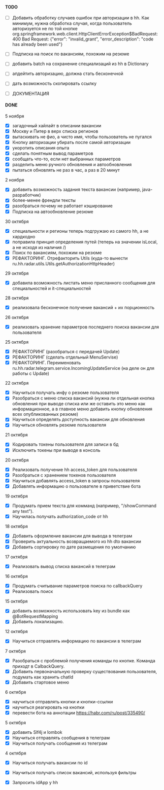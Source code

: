 #### TODO

- [ ] Добавить обработку случаев ошибок при авторизации в hh. Как минимум, нужна обработка случая, когда пользователь авторизуется не по той кнопке org.springframework.web.client.HttpClientErrorException$BadRequest: 400 Bad Request: {"error": "invalid_grant", "error_description": "code has already been used"}
- [ ] Подписка на поиск по вакансиям, похожим на резюме
- [ ] добавить batch на сохранение специализаций из hh в Dictionary
- [ ] апдейтить авторизацию, должна стать бесконечной
- [ ] дать возможность скопировать ссылку
- [ ] ДОКУМЕНТАЦИЯ


#### DONE
5 ноября
- [x] загадочный хайлайт в описании вакансии
- [x] Москву и Питер в верх списка регионов
- [x] вытаскивать не фио, а чисто имя, чтобы пользователь не пугался
- [x] Кнопку авторизации убирать после самой авторизации
- [x] укоротить описания опыта
- [x] сделать понятным вывод параметров
- [x] сообщать что-то, если нет выбранных параметров
- [x] разделить меню ручного обновления и автообновления
- [x] пытаться обновлять не раз в час, а раз в 20 минут

2 ноября
- [x] добавить возможность задания текста вакансии (например, java-разработчик)
- [x] более-менее френдли тексты
- [x] разобраться почему не работает кэширование
- [x] Подписка на автообновление резюме

30 октября
- [x] специальности и регионы теперь подгружаю из самого hh, а не хардкодно
- [x] поправила принцип определения путей (теперь на значении isLocal, а не исходя из наличия /)
- [x] Поиск по вакансиям, похожим на резюме
- [x] РЕФАКТОРИНГ. Отрефакторить Utils (куда-то вынести ru.hh.radar.utils.Utils.getAuthorizationHttpHeader)

29 октября
- [x] добавила возможность листать меню присланного сообщения для специальностей и it-специальностей

28 октября
- [x] реализовала бесконечное получение вакансий + их порционность

26 октября
- [x] реализовать хранение параметров последнего поиска вакансии для пользователя

25 октября
- [x] РЕФАКТОРИНГ (разобраться с передачей Update)
- [x] РЕФАКТОРИНГ (сделать отдельный MenuServise)
- [x] РЕФАКТОРИНГ. Переименовать ru.hh.radar.telegram.service.IncomingUpdateService (на деле он для работы с Update)

22 октября
- [x] Научиться получать инфу о резюме пользователя
- [x] Разобраться с меню списка вакансий (нужна ли отдельная кнопка обновления при выводе списка или же оставить это меню как информационное, а в главное меню добавить кнопку обновления всех опубликованных резюме)
- [x] Научиться определять доступность вакансии для обновления
- [x] Научиться обновлять резюме пользователя

21 октября
- [x] Кодировать токены пользователя для записи в бд
- [x] Исключить токены при выводе в консоль

20 октября
- [x] Реализовать получение hh access_token для пользователя
- [x] Разобраться с хранением токенов пользователя
- [x] Научиться добавлять access_token в запросы пользователя
- [x] Добавлять информацию о пользователе в приветствие бота

19 октября
- [x] Продумать прием текста для комманд (например, "/showCommand any text").
- [x] Научилась получать authorization_code от hh

18 октября
- [x] Добавить оформление вакансии для вывода в телеграм
- [x] Проверить актуальность возвращаемого из hh dto вакансии
- [x] Добавить сортировку по дате размещения по умолчанию

17 октября
- [x] Реализовать вывод списка вакансий в телеграм

16 октября
- [x] Продумать считывание параметров поиска по callbackQuery
- [x] Реализовать поиск

15 октября
- [x] добавить возможность использовать key из bundle как @BotRequestMapping
- [x] Добавить локализацию.

12 октября
- [x] Научиться отправлять информацию по вакансии в телеграм

7 октября
- [x] Разобраться с проблемой получения команды по кнопке. Команда приходт в CalbackQuery.
- [x] Добавить первоначальную проверку существования пользователя, подумать как хранить chatId
- [x] Добавить стартовое меню

6 октября
- [x] научиться отправлять кнопки и кнопки-ссылки
- [x] научиться реагировать на кнопки
- [x] перевести бота на аннотации https://habr.com/ru/post/335490/

5 октября
- [x] добавить Slf4j и lombok
- [x] Научиться отправлять сообщения в телеграм
- [x] Научиться получать сообщения из телеграм

4 октября
- [x] Научиться получать вакансии по id
- [x] Научиться получать список вакансий, используя фильтры
- [x] Запросить idApp у hh


